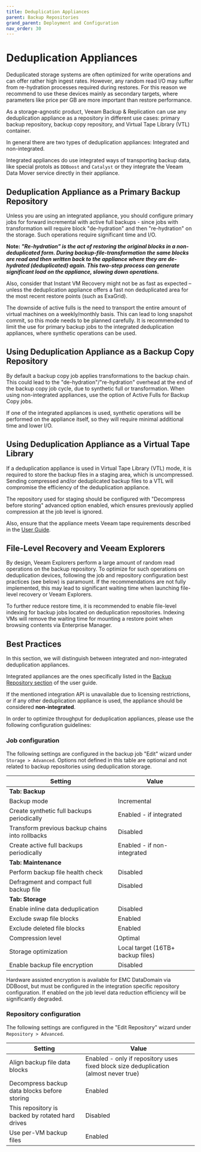 ```yaml
---
title: Deduplication Appliances
parent: Backup Repositories
grand_parent: Deployment and Configuration
nav_order: 30
---
```


# Deduplication Appliances

Deduplicated storage systems are often optimized for write operations and can offer rather high
ingest rates. However, any random read I/O may suffer from re-hydration processes required during
restores. For this reason we recommend to use these devices mainly as secondary targets, where
parameters like price per GB are more important than restore performance.

As a storage-agnostic product, Veeam Backup & Replication can use any deduplication appliance as a
repository in different use cases: primary backup repository, backup copy repository, and Virtual
Tape Library (VTL) container.

In general there are two types of deduplication appliances: Integrated and non-integrated.

Integrated appliances do use integrated ways of transporting backup data, like special protols as
`DDBoost` and `Catalyst` or they integrate the Veeam Data Mover service directly in their appliance.

## Deduplication Appliance as a Primary Backup Repository

Unless you are using an integrated appliance, you should configure primary jobs for forward
incremental with active full backups - since jobs with transformation will require block
"de-hydration" and then "re-hydration" on the storage. Such operations require significant time and
I/O.

**Note: _"Re-hydration" is the act of restoring the original blocks in a non-deduplicated form.
During backup-file-transformation the same blocks are read and then written back to the appliance
where they are de-hydrated (deduplicated) again. This two-step process can generate significant load
on the appliance, slowing down operations._**

Also, consider that Instant VM Recovery might not be as fast as expected – unless the deduplication
appliance offers a fast non deduplicated area for the most recent restore points (such as ExaGrid).

The downside of active fulls is the need to transport the entire amount of virtual machines on a
weekly/monthly basis. This can lead to long snapshot commit, so this mode needs to be planned
carefully. It is recommended to limit the use for primary backup jobs to the integrated
deduplication appliances, where synthetic operations can be used.

## Using Deduplication Appliance as a Backup Copy Repository

By default a backup copy job applies transformations to the backup chain. This could lead to the
"de-hydration"/"re-hydration" overhead at the end of the backup copy job cycle, due to synthetic
full or transformation. When using non-integrated appliances, use the option of Active Fulls for
Backup Copy jobs.

If one of the integrated appliances is used, synthetic operations will be performed on the appliance
itself, so they will require minimal additional time and lower I/O.

## Using Deduplication Appliance as a Virtual Tape Library

If a deduplication appliance is used in Virtual Tape Library (VTL) mode, it is required to store the
backup files in a staging area, which is uncompressed. Sending compressed and/or deduplicated backup
files to a VTL will compromise the efficiency of the deduplication appliance.

The repository used for staging should be configured with "Decompress before storing" advanced
option enabled, which ensures previously applied compression at the job level is ignored.

Also, ensure that the appliance meets Veeam tape requirements described in the
[User Guide](https://helpcenter.veeam.com/docs/backup/vsphere/system_requirements.html).

## File-Level Recovery and Veeam Explorers

By design, Veeam Explorers perform a large amount of random read operations on the backup
repository. To optimize for such operations on deduplication devices, following the job and
repository configuration best practices (see below) is paramount. If the recommendations are not
fully implemented, this may lead to significant waiting time when launching file-level recovery or
Veeam Explorers.

To further reduce restore time, it is recommended to enable file-level indexing for backup jobs
located on deduplication repositories. Indexing VMs will remove the waiting time for mounting a
restore point when browsing contents via Enterprise Manager.

## Best Practices

In this section, we will distinguish between integrated and non-integrated deduplication appliances.

Integrated appliances are the ones specifically listed in the
[Backup Repository section](https://helpcenter.veeam.com/docs/backup/hyperv/backup_repository.html)
of the user guide.

If the mentioned integration API is unavailable due to licensing restrictions, or if any other
deduplication appliance is used, the appliance should be considered **non-integrated**.

In order to optimize throughput for deduplication appliances, please use the following configuration
guidelines:

### Job configuration

The following settings are configured in the backup job "Edit" wizard under `Storage > Advanced`.
Options not defined in this table are optional and not related to backup repositories using
deduplication storage.

| Setting                                         | Value                             |
| ----------------------------------------------- | --------------------------------- |
| **Tab: Backup**                                 |
| Backup mode                                     | Incremental                       |
| Create synthetic full backups periodically      | Enabled - if integrated           |
| Transform previous backup chains into rollbacks | Disabled                          |
| Create active full backups periodically         | Enabled - if non-integrated       |
| **Tab: Maintenance**                            |
| Perform backup file health check                | Disabled                          |
| Defragment and compact full backup file         | Disabled                          |
| **Tab: Storage**                                |
| Enable inline data deduplication                | Disabled                          |
| Exclude swap file blocks                        | Enabled                           |
| Exclude deleted file blocks                     | Enabled                           |
| Compression level                               | Optimal                           |
| Storage optimization                            | Local target (16TB+ backup files) |
| Enable backup file encryption                   | Disabled                          |

Hardware assisted encryption is available for EMC DataDomain via DDBoost, but must be configured in 
the integration specific repository configuration. If enabled on the job level data reduction 
efficiency will be significantly degraded.

### Repository configuration

The following settings are configured in the "Edit Repository" wizard under `Repository > Advanced`.

| Setting                                          | Value                                                                                |
| ------------------------------------------------ | ------------------------------------------------------------------------------------ |
| Align backup file data blocks                    | Enabled - only if repository uses fixed block size deduplication (almost never true) |
| Decompress backup data blocks before storing     | Enabled                                                                              |
| This repository is backed by rotated hard drives | Disabled                                                                             |
| Use per-VM backup files                          | Enabled                                                                              |
